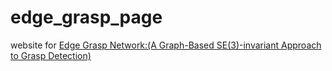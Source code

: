 # edge_grasp_page
 website for [Edge Grasp Network:(A Graph-Based SE(3)-invariant Approach to Grasp Detection)](https://haojhuang.github.io/edge_grasp_page/)
